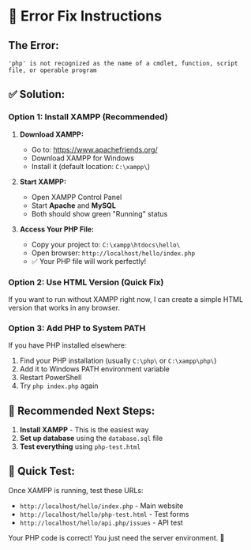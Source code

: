 # 🚨 Error Fix Instructions

## The Error:
```
'php' is not recognized as the name of a cmdlet, function, script file, or operable program
```

## ✅ Solution:

### **Option 1: Install XAMPP (Recommended)**

1. **Download XAMPP:**
   - Go to: https://www.apachefriends.org/
   - Download XAMPP for Windows
   - Install it (default location: `C:\xampp\`)

2. **Start XAMPP:**
   - Open XAMPP Control Panel
   - Start **Apache** and **MySQL**
   - Both should show green "Running" status

3. **Access Your PHP File:**
   - Copy your project to: `C:\xampp\htdocs\hello\`
   - Open browser: `http://localhost/hello/index.php`
   - ✅ Your PHP file will work perfectly!

### **Option 2: Use HTML Version (Quick Fix)**

If you want to run without XAMPP right now, I can create a simple HTML version that works in any browser.

### **Option 3: Add PHP to System PATH**

If you have PHP installed elsewhere:
1. Find your PHP installation (usually `C:\php\` or `C:\xampp\php\`)
2. Add it to Windows PATH environment variable
3. Restart PowerShell
4. Try `php index.php` again

## 🎯 **Recommended Next Steps:**

1. **Install XAMPP** - This is the easiest way
2. **Set up database** using the `database.sql` file
3. **Test everything** using `php-test.html`

## 🔧 **Quick Test:**

Once XAMPP is running, test these URLs:
- `http://localhost/hello/index.php` - Main website
- `http://localhost/hello/php-test.html` - Test forms
- `http://localhost/hello/api.php/issues` - API test

Your PHP code is correct! You just need the server environment. 🚀